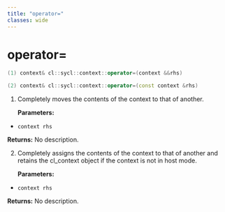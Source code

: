 ```yaml
---
title: "operator="
classes: wide
---
```


# operator=

```cpp
(1) context& cl::sycl::context::operator=(context &&rhs)
```

```cpp
(2) context& cl::sycl::context::operator=(const context &rhs)
```

1. Completely moves the contents of the context to that of another.

   **Parameters:**

  - `context rhs`

   **Returns:** No description.

2. Completely assigns the contents of the context to that of another and retains the cl_context object if the context is not in host mode.

   **Parameters:**

  - `context rhs`

   **Returns:** No description.
